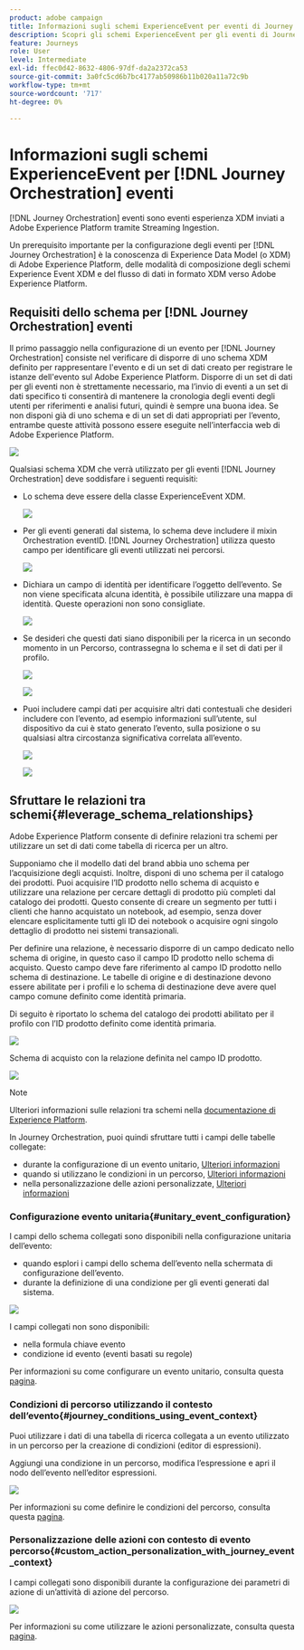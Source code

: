 ```yaml
---
product: adobe campaign
title: Informazioni sugli schemi ExperienceEvent per eventi di Journey Orchestration
description: Scopri gli schemi ExperienceEvent per gli eventi di Journey Orchestration
feature: Journeys
role: User
level: Intermediate
exl-id: ffec0d42-8632-4806-97df-da2a2372ca53
source-git-commit: 3a0fc5cd6b7bc4177ab50986b11b020a11a72c9b
workflow-type: tm+mt
source-wordcount: '717'
ht-degree: 0%

---
```


# Informazioni sugli schemi ExperienceEvent per [!DNL Journey Orchestration] eventi

[!DNL Journey Orchestration] eventi sono eventi esperienza XDM inviati a Adobe Experience Platform tramite Streaming Ingestion.

Un prerequisito importante per la configurazione degli eventi per [!DNL Journey Orchestration] è la conoscenza di Experience Data Model (o XDM) di Adobe Experience Platform, delle modalità di composizione degli schemi Experience Event XDM e del flusso di dati in formato XDM verso Adobe Experience Platform.

## Requisiti dello schema per [!DNL Journey Orchestration] eventi

Il primo passaggio nella configurazione di un evento per [!DNL Journey Orchestration] consiste nel verificare di disporre di uno schema XDM definito per rappresentare l&#39;evento e di un set di dati creato per registrare le istanze dell&#39;evento sul Adobe Experience Platform. Disporre di un set di dati per gli eventi non è strettamente necessario, ma l’invio di eventi a un set di dati specifico ti consentirà di mantenere la cronologia degli eventi degli utenti per riferimenti e analisi futuri, quindi è sempre una buona idea. Se non disponi già di uno schema e di un set di dati appropriati per l’evento, entrambe queste attività possono essere eseguite nell’interfaccia web di Adobe Experience Platform.

![](../assets/schema1.png)

Qualsiasi schema XDM che verrà utilizzato per gli eventi [!DNL Journey Orchestration] deve soddisfare i seguenti requisiti:

* Lo schema deve essere della classe ExperienceEvent XDM.

  ![](../assets/schema2.png)

* Per gli eventi generati dal sistema, lo schema deve includere il mixin Orchestration eventID. [!DNL Journey Orchestration] utilizza questo campo per identificare gli eventi utilizzati nei percorsi.

  ![](../assets/schema3.png)

* Dichiara un campo di identità per identificare l’oggetto dell’evento. Se non viene specificata alcuna identità, è possibile utilizzare una mappa di identità. Queste operazioni non sono consigliate.

  ![](../assets/schema4.png)

* Se desideri che questi dati siano disponibili per la ricerca in un secondo momento in un Percorso, contrassegna lo schema e il set di dati per il profilo.

  ![](../assets/schema5.png)

  ![](../assets/schema6.png)

* Puoi includere campi dati per acquisire altri dati contestuali che desideri includere con l’evento, ad esempio informazioni sull’utente, sul dispositivo da cui è stato generato l’evento, sulla posizione o su qualsiasi altra circostanza significativa correlata all’evento.

  ![](../assets/schema7.png)

  ![](../assets/schema8.png)

## Sfruttare le relazioni tra schemi{#leverage_schema_relationships}

Adobe Experience Platform consente di definire relazioni tra schemi per utilizzare un set di dati come tabella di ricerca per un altro.

Supponiamo che il modello dati del brand abbia uno schema per l’acquisizione degli acquisti. Inoltre, disponi di uno schema per il catalogo dei prodotti. Puoi acquisire l’ID prodotto nello schema di acquisto e utilizzare una relazione per cercare dettagli di prodotto più completi dal catalogo dei prodotti. Questo consente di creare un segmento per tutti i clienti che hanno acquistato un notebook, ad esempio, senza dover elencare esplicitamente tutti gli ID dei notebook o acquisire ogni singolo dettaglio di prodotto nei sistemi transazionali.

Per definire una relazione, è necessario disporre di un campo dedicato nello schema di origine, in questo caso il campo ID prodotto nello schema di acquisto. Questo campo deve fare riferimento al campo ID prodotto nello schema di destinazione. Le tabelle di origine e di destinazione devono essere abilitate per i profili e lo schema di destinazione deve avere quel campo comune definito come identità primaria.

Di seguito è riportato lo schema del catalogo dei prodotti abilitato per il profilo con l’ID prodotto definito come identità primaria.

![](../assets/schema9.png)

Schema di acquisto con la relazione definita nel campo ID prodotto.

![](../assets/schema10.png)

>[!NOTE]
>
>Ulteriori informazioni sulle relazioni tra schemi nella [documentazione di Experience Platform](https://experienceleague.adobe.com/docs/platform-learn/tutorials/schemas/configure-relationships-between-schemas.html?lang=en).

In Journey Orchestration, puoi quindi sfruttare tutti i campi delle tabelle collegate:

* durante la configurazione di un evento unitario, [Ulteriori informazioni](../event/experience-event-schema.md#unitary_event_configuration)
* quando si utilizzano le condizioni in un percorso, [Ulteriori informazioni](../event/experience-event-schema.md#journey_conditions_using_event_context)
* nella personalizzazione delle azioni personalizzate, [Ulteriori informazioni](../event/experience-event-schema.md#custom_action_personalization_with_journey_event_context)

### Configurazione evento unitaria{#unitary_event_configuration}

I campi dello schema collegati sono disponibili nella configurazione unitaria dell’evento:

* quando esplori i campi dello schema dell’evento nella schermata di configurazione dell’evento.
* durante la definizione di una condizione per gli eventi generati dal sistema.

![](../assets/schema11.png)

I campi collegati non sono disponibili:

* nella formula chiave evento
* condizione id evento (eventi basati su regole)

Per informazioni su come configurare un evento unitario, consulta questa [pagina](../event/about-creating.md).

### Condizioni di percorso utilizzando il contesto dell’evento{#journey_conditions_using_event_context}

Puoi utilizzare i dati di una tabella di ricerca collegata a un evento utilizzato in un percorso per la creazione di condizioni (editor di espressioni).

Aggiungi una condizione in un percorso, modifica l’espressione e apri il nodo dell’evento nell’editor espressioni.

![](../assets/schema12.png)

Per informazioni su come definire le condizioni del percorso, consulta questa [pagina](../building-journeys/condition-activity.md).

### Personalizzazione delle azioni con contesto di evento percorso{#custom_action_personalization_with_journey_event_context}

I campi collegati sono disponibili durante la configurazione dei parametri di azione di un’attività di azione del percorso.

![](../assets/schema13.png)

Per informazioni su come utilizzare le azioni personalizzate, consulta questa [pagina](../building-journeys/using-custom-actions.md).

